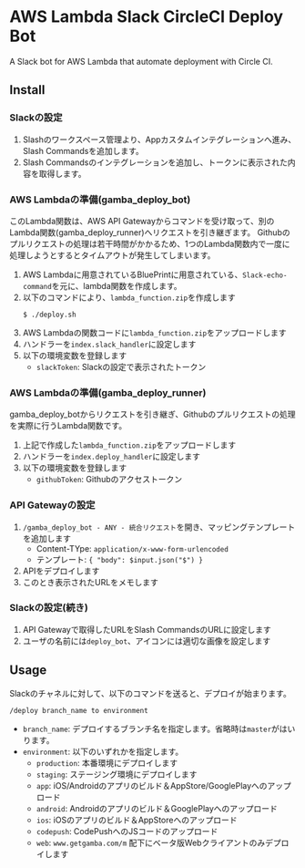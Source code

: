 
# AWS Lambda Slack CircleCI Deploy Bot

A Slack bot for AWS Lambda that automate deployment with Circle CI.

## Install

### Slackの設定
1. Slashのワークスペース管理より、Appカスタムインテグレーションへ進み、Slash Commandsを追加します。
1. Slash Commandsのインテグレーションを追加し、トークンに表示された内容を取得します。

### AWS Lambdaの準備(gamba_deploy_bot)
このLambda関数は、AWS API Gatewayからコマンドを受け取って、別のLambda関数(gamba_deploy_runner)へリクエストを引き継ぎます。
Githubのプルリクエストの処理は若干時間がかかるため、1つのLambda関数内で一度に処理しようとするとタイムアウトが発生してしまいます。

1. AWS Lambdaに用意されているBluePrintに用意されている、`Slack-echo-command`を元に、lambda関数を作成します。
1. 以下のコマンドにより、`lambda_function.zip`を作成します
    ```
    $ ./deploy.sh
    ```
1. AWS Lambdaの関数コードに`lambda_function.zip`をアップロードします
1. ハンドラーを`index.slack_handler`に設定します
1. 以下の環境変数を登録します
    * `slackToken`: Slackの設定で表示されたトークン

### AWS Lambdaの準備(gamba_deploy_runner)
gamba_deploy_botからリクエストを引き継ぎ、Githubのプルリクエストの処理を実際に行うLambda関数です。

1. 上記で作成した`lambda_function.zip`をアップロードします
1. ハンドラーを`index.deploy_handler`に設定します
1. 以下の環境変数を登録します
    * `githubToken`: Githubのアクセストークン

### API Gatewayの設定
1.  `/gamba_deploy_bot - ANY - 統合リクエスト`を開き、マッピングテンプレートを追加します
    * Content-TYpe: `application/x-www-form-urlencoded`
    * テンプレート: `{ "body": $input.json("$") }`
2. APIをデプロイします
3. このとき表示されたURLをメモします

### Slackの設定(続き)
1. API Gatewayで取得したURLをSlash CommandsのURLに設定します
1. ユーザの名前には`deploy_bot`、アイコンには適切な画像を設定します

## Usage
Slackのチャネルに対して、以下のコマンドを送ると、デプロイが始まります。

```
/deploy branch_name to environment
```
* `branch_name`: デプロイするブランチ名を指定します。省略時は`master`がはいります。
* `environment`: 以下のいずれかを指定します。
  * `production`: 本番環境にデプロイします
  * `staging`: ステージング環境にデプロイします
  * `app`: iOS/Androidのアプリのビルド＆AppStore/GooglePlayへのアップロード
  * `android`: Androidのアプリのビルド＆GooglePlayへのアップロード 
  * `ios`: iOSのアプリのビルド＆AppStoreへのアップロード 
  * `codepush`: CodePushへのJSコードのアップロード
  * `web`: `www.getgamba.com/m` 配下にベータ版Webクライアントのみデプロイします

